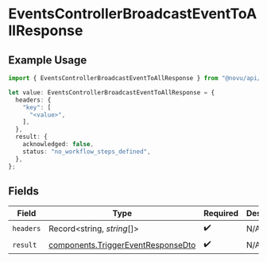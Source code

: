# EventsControllerBroadcastEventToAllResponse

## Example Usage

```typescript
import { EventsControllerBroadcastEventToAllResponse } from "@novu/api/models/operations";

let value: EventsControllerBroadcastEventToAllResponse = {
  headers: {
    "key": [
      "<value>",
    ],
  },
  result: {
    acknowledged: false,
    status: "no_workflow_steps_defined",
  },
};
```

## Fields

| Field                                                                                    | Type                                                                                     | Required                                                                                 | Description                                                                              |
| ---------------------------------------------------------------------------------------- | ---------------------------------------------------------------------------------------- | ---------------------------------------------------------------------------------------- | ---------------------------------------------------------------------------------------- |
| `headers`                                                                                | Record<string, *string*[]>                                                               | :heavy_check_mark:                                                                       | N/A                                                                                      |
| `result`                                                                                 | [components.TriggerEventResponseDto](../../models/components/triggereventresponsedto.md) | :heavy_check_mark:                                                                       | N/A                                                                                      |